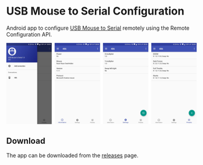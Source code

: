 # USB Mouse to Serial Configuration
Android app to configure [USB Mouse to Serial](https://github.com/mborjesson/USB-Mouse-to-Serial) remotely using the Remote Configuration API.

![Screenshot](./.readme/screenshot.png)

## Download
The app can be downloaded from the [releases](https://github.com/mborjesson/USB-Mouse-to-Serial-Configuration-Android/releases) page.
